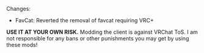 Changes:
 * FavCat: Reverted the removal of favcat requiring VRC+

**USE IT AT YOUR OWN RISK.** Modding the client is against VRChat ToS. I am not responsible for any bans or other punishments you may get by using these mods!